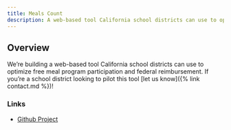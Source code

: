 ```yaml
---
title: Meals Count
description: A web-based tool California school districts can use to optimize free meal program participation and federal reimbursement
---
```


## Overview

We’re building a web-based tool California school districts can use to optimize free meal program participation and federal reimbursement.  If you’re a school district looking to pilot this tool [let us know]({% link contact.md %})!

### Links

* [Github Project](https://github.com/opensandiego/mealscount-backend)

